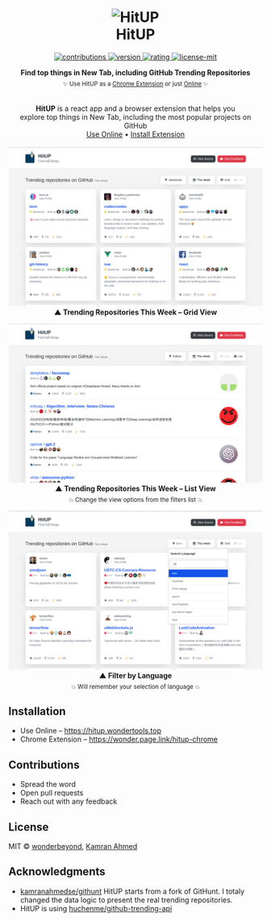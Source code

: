 <h1 align="center">
  <img height="100" src="https://raw.github.com/wonderbeyond/HitUP/master/public/img/logo.svg?sanitize=true" alt="HitUP" />
  <br>HitUP
</h1>

<p align="center">
  <a href="https://github.com/wonderbeyond/HitUP">
    <img src="https://img.shields.io/badge/contributions-welcome-brightgreen.svg" alt="contributions" />
  </a>
  <a href="https://wonder.page.link/hitup-chrome">
    <img src="https://img.shields.io/chrome-web-store/v/eiokaohkigpbonodjcbjpecbnccijkjb.svg" alt="version" />
  </a>
  <a href="https://wonder.page.link/hitup-chrome">
    <img src="https://img.shields.io/chrome-web-store/stars/eiokaohkigpbonodjcbjpecbnccijkjb.svg?label=rating" alt="rating" />
  </a>
  <a href="https://github.com/wonderbeyond/HitUP/blob/master/license.md">
    <img src="https://img.shields.io/badge/License-MIT-yellow.svg" alt="license-mit" />
  </a>
</p>

<p align="center">
  <b>Find top things in New Tab, including GitHub Trending Repositories</b></br>
  <sub>✨ Use HitUP as a <a href="https://wonder.page.link/hitup-chrome" target="_blank">Chrome Extension</a> or just <a href="https://hitup.wondertools.top" target="_blank">Online</a> ✨<sub>
</p>

<p align="center">
  <br><b>HitUP</b> is a react app and a browser extension that helps you
  <br>explore top things in New Tab, including the most popular projects on GitHub
  <br><a href="https://hitup.wondertools.top">Use Online</a> • <a href="https://wonder.page.link/hitup-chrome">Install Extension</a>
  <br><br><img alt="HitUP" src="./screenshots/trending-repo-grid.png">
  <br><b>▲ Trending Repositories This Week – Grid View</b><br>
</p>


<p align="center">
  <img alt="HitUP" src="./screenshots/trending-repo-list.png">
  <br><b>▲ Trending Repositories This Week – List View</b><br>
  <sub>💥 Change the view options from the filters list 💥</sub>
</p>

<p align="center">
  <img alt="HitUP" src="./screenshots/filter-by-lang.png">
  <br><b>▲ Filter by Language</b><br>
  <sub>💥 Will remember your selection of language 💥</sub>
</p>


## Installation

* Use Online – https://hitup.wondertools.top
* Chrome Extension – https://wonder.page.link/hitup-chrome

## Contributions

* Spread the word
* Open pull requests
* Reach out with any feedback

## License
MIT © [wonderbeyond](https://github.com/wonderbeyond), [Kamran Ahmed](https://kamranahmed.info)

## Acknowledgments

* [kamranahmedse/githunt](https://github.com/kamranahmedse/githunt)
  HitUP starts from a fork of GitHunt.
  I totaly changed the data logic to present the real trending repositories.
* HitUP is using [huchenme/github-trending-api](https://github.com/huchenme/github-trending-api)
